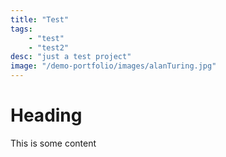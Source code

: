 ```yaml
---
title: "Test"
tags:
    - "test"
    - "test2"
desc: "just a test project"
image: "/demo-portfolio/images/alanTuring.jpg"
---
```


# Heading
This is some content